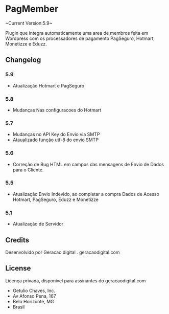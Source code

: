 # PagMember
~Current Version:5.9~

Plugin que integra automaticamente uma area de membros feita em Wordpress com os processadores de pagamento PagSeguro, Hotmart, Monetizze e Eduzz.

## Changelog

### 5.9
* Atualização Hotmart e PagSeguro

### 5.8
* Mudanças Nas configuracoes do Hotmart

### 5.7
* Mudanças no API Key do Envio via SMTP
* Ataualizado função utf-8 do envio SMTP

### 5.6
* Correção de Bug HTML em campos das mensagens de Envio de Dados para o Cliente.

### 5.5
* Atualização Envio Indevido, ao completar a compra Dados de Acesso Hotmart, PagSeguro, Eduzz e Monetizze

### 5.1
* Atualização de Servidor


## Credits
Desenvolvido por Geracao digital . geracaodigital.com

## License
Licença privada, disponivel para assinantes do geracaodigital.com

* Getulio Chaves, Inc.
* Av Afonso Pena, 167
* Belo Horizonte, MG
* Brasil

